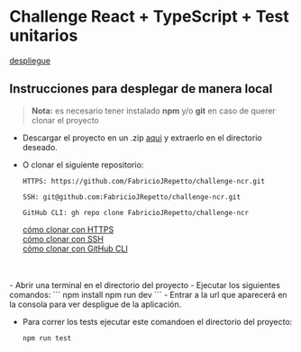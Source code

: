 # Challenge React + TypeScript + Test unitarios

[despliegue]()

## Instrucciones para desplegar de manera local
> **Nota:** es necesario tener instalado **npm** y/o **git** en caso de querer clonar el proyecto

- Descargar el proyecto en un .zip [aqui](https://github.com/FabricioJRepetto/challenge-galicia/archive/refs/heads/main.zip) y extraerlo en el directorio deseado.

- O clonar el siguiente repositorio:<br>
    ````
    HTTPS: https://github.com/FabricioJRepetto/challenge-ncr.git

    SSH: git@github.com:FabricioJRepetto/challenge-ncr.git

    GitHub CLI: gh repo clone FabricioJRepetto/challenge-ncr
    ````
    [cómo clonar con HTTPS](https://docs.github.com/en/get-started/getting-started-with-git/about-remote-repositories#cloning-with-https-urls)<br>
    [cómo clonar con SSH](https://docs.github.com/en/get-started/getting-started-with-git/about-remote-repositories#cloning-with-ssh-urls)<br>
    [cómo clonar con GitHub CLI](https://docs.github.com/en/get-started/getting-started-with-git/about-remote-repositories#cloning-with-github-cli)
<br>
<br>
- Abrir una terminal en el directorio del proyecto
- Ejecutar los siguientes comandos:
    ```
    npm install
    npm run dev
    ```
- Entrar a la url que aparecerá en la consola para ver despligue de la aplicación.

- Para correr los tests ejecutar este comandoen el directorio del proyecto:
    ```
    npm run test
    ```